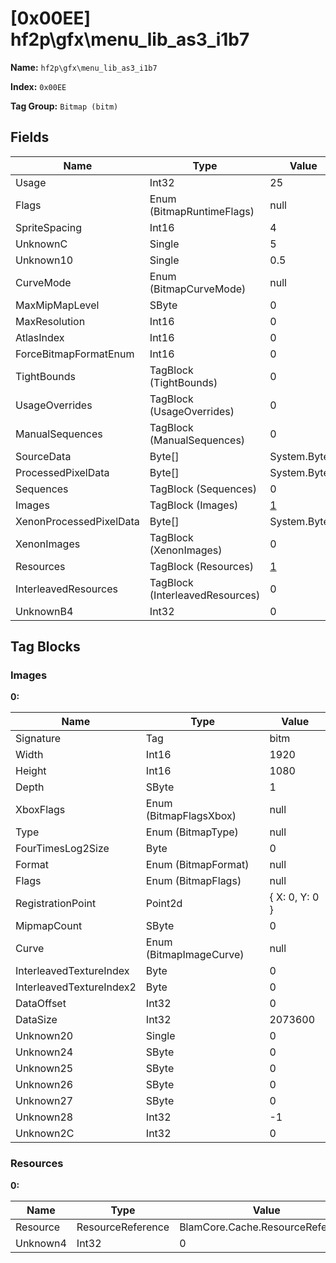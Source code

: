 # [0x00EE] hf2p\gfx\menu_lib_as3_i1b7

**Name:** ```hf2p\gfx\menu_lib_as3_i1b7```

**Index:** ```0x00EE```

**Tag Group:** ```Bitmap (bitm)```

## Fields

Name	| Type	| Value
---	|---	|---	|
Usage	|Int32	|25
Flags	|Enum (BitmapRuntimeFlags)	|null
SpriteSpacing	|Int16	|4
UnknownC	|Single	|5
Unknown10	|Single	|0.5
CurveMode	|Enum (BitmapCurveMode)	|null
MaxMipMapLevel	|SByte	|0
MaxResolution	|Int16	|0
AtlasIndex	|Int16	|0
ForceBitmapFormatEnum	|Int16	|0
TightBounds	|TagBlock (TightBounds)	|0
UsageOverrides	|TagBlock (UsageOverrides)	|0
ManualSequences	|TagBlock (ManualSequences)	|0
SourceData	|Byte[]	|System.Byte[]
ProcessedPixelData	|Byte[]	|System.Byte[]
Sequences	|TagBlock (Sequences)	|0
Images	|TagBlock (Images)	|[1](#images)
XenonProcessedPixelData	|Byte[]	|System.Byte[]
XenonImages	|TagBlock (XenonImages)	|0
Resources	|TagBlock (Resources)	|[1](#resources)
InterleavedResources	|TagBlock (InterleavedResources)	|0
UnknownB4	|Int32	|0


## Tag Blocks

### Images

**0:**

Name	| Type	| Value
---	|---	|---	|
Signature	|Tag	|bitm
Width	|Int16	|1920
Height	|Int16	|1080
Depth	|SByte	|1
XboxFlags	|Enum (BitmapFlagsXbox)	|null
Type	|Enum (BitmapType)	|null
FourTimesLog2Size	|Byte	|0
Format	|Enum (BitmapFormat)	|null
Flags	|Enum (BitmapFlags)	|null
RegistrationPoint	|Point2d	|{ X: 0, Y: 0 }
MipmapCount	|SByte	|0
Curve	|Enum (BitmapImageCurve)	|null
InterleavedTextureIndex	|Byte	|0
InterleavedTextureIndex2	|Byte	|0
DataOffset	|Int32	|0
DataSize	|Int32	|2073600
Unknown20	|Single	|0
Unknown24	|SByte	|0
Unknown25	|SByte	|0
Unknown26	|SByte	|0
Unknown27	|SByte	|0
Unknown28	|Int32	|-1
Unknown2C	|Int32	|0


### Resources

**0:**

Name	| Type	| Value
---	|---	|---	|
Resource	|ResourceReference	|BlamCore.Cache.ResourceReference
Unknown4	|Int32	|0


